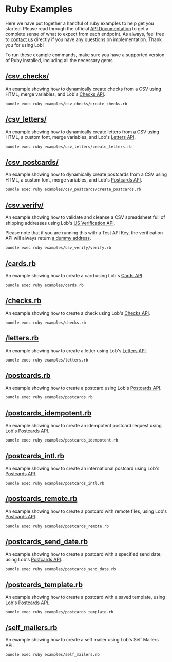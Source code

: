 # Ruby Examples

Here we have put together a handful of ruby examples to help get you started. Please read through the official [API Documentation](https://docs.lob.com) to get a complete sense of what to expect from each endpoint. As always, feel free to [contact us](https://lob.com/support) directly if you have any questions on implementation. Thank you for using Lob!

To run these example commands, make sure you have a supported version of Ruby installed, including all the necessary gems.

## [/csv_checks/](./csv_checks/)

An example showing how to dynamically create checks from a CSV using HTML, merge variables, and Lob's [Checks API](https://lob.com/services/checks).

```
bundle exec ruby examples/csv_checks/create_checks.rb
```

## [/csv_letters/](./csv_letters/)

An example showing how to dynamically create letters from a CSV using HTML, a custom font, merge variables, and Lob's [Letters API](https://lob.com/services/letters).

```
bundle exec ruby examples/csv_letters/create_letters.rb
```

## [/csv_postcards/](./csv_postcards/)

An example showing how to dynamically create postcards from a CSV using HTML, a custom font, merge variables, and Lob's [Postcards API](https://lob.com/services/postcards).

```
bundle exec ruby examples/csv_postcards/create_postcards.rb
```

## [/csv_verify/](./csv_verify/)

An example showing how to validate and cleanse a CSV spreadsheet full of shipping addresses using Lob's [US Verification API](https://lob.com/services/verifications).
  		  
Please note that if you are running this with a Test API Key, the verification API will always return [a dummy address](https://docs.lob.com/#section/US-Verifications-Test-Env).

```
bundle exec ruby examples/csv_verify/verify.rb
```

## [/cards.rb](./cards.rb)

An example showing how to create a card using Lob's [Cards API](https://docs.lob.com/#tag/Cards).

```
bundle exec ruby examples/cards.rb
```

## [/checks.rb](./checks.rb)

An example showing how to create a check using Lob's [Checks API](https://lob.com/services/checks).

```
bundle exec ruby examples/checks.rb
```

## [/letters.rb](./letters.rb)

An example showing how to create a letter using Lob's [Letters API](https://lob.com/services/letters).

```
bundle exec ruby examples/letters.rb
```

## [/postcards.rb](./postcards.rb)

An example showing how to create a postcard using Lob's [Postcards API](https://lob.com/services/postcards).

```
bundle exec ruby examples/postcards.rb
```

## [/postcards_idempotent.rb](./postcards_idempotent.rb)

An example showing how to create an idempotent postcard request using Lob's [Postcards API](https://lob.com/services/postcards).

```
bundle exec ruby examples/postcards_idempotent.rb
```

## [/postcards_intl.rb](./postcards_intl.rb)

An example showing how to create an international postcard using Lob's [Postcards API](https://lob.com/services/postcards).

```
bundle exec ruby examples/postcards_intl.rb
```

## [/postcards_remote.rb](./postcards_remote.rb)

An example showing how to create a postcard with remote files, using Lob's [Postcards API](https://lob.com/services/postcards).

```
bundle exec ruby examples/postcards_remote.rb
```

## [/postcards_send_date.rb](./postcards_send_date.rb)

An example showing how to create a postcard with a specified send date, using Lob's [Postcards API](https://lob.com/services/postcards).

```
bundle exec ruby examples/postcards_send_date.rb
```

## [/postcards_template.rb](./postcards_template.rb)

An example showing how to create a postcard with a saved template, using Lob's [Postcards API](https://lob.com/services/postcards).

```
bundle exec ruby examples/postcards_template.rb
```

## [/self_mailers.rb](./self_mailers.rb)

An example showing how to create a self mailer using Lob's Self Mailers API.

```
bundle exec ruby examples/self_mailers.rb
```

